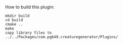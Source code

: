 How to build this plugin:

```
mkdir build
cd build
cmake ..
make
copy library files to ../../Packages/com.pg649.creaturegenerator/Plugins/
```
